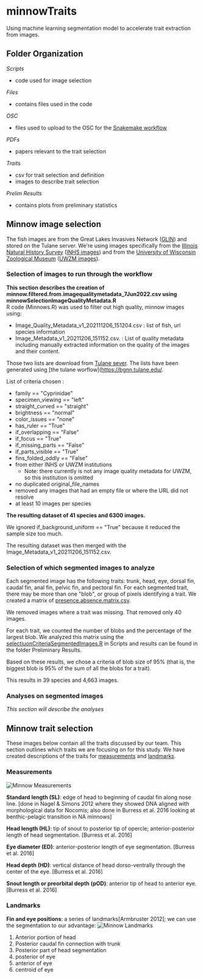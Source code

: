 # minnowTraits
Using machine learning segmentation model to accelerate trait extraction from images.

## Folder Organization

*Scripts*
- code used for image selection

*Files*
- contains files used in the code

*OSC*
- files used to upload to the OSC for the <a href="https://github.com/hdr-bgnn/BGNN_Snakemake">Snakemake workflow</a>

*PDFs*
- papers relevant to the trait selection

*Traits*
- csv for trait selection and definition
- images to describe trait selection

*Prelim Results*
- contains plots from preliminary statistics

## Minnow image selection

The fish images are from the Great Lakes Invasives Network (<a href="https://glin.com/">GLIN</a>) and stored on the Tulane server. We're using images specifically from the <a href="https://inhs.illinois.edu/">Illinois Natural History Survey</a> (<a href="http://www.tubri.org/HDR/INHS/">INHS images</a>) and from the <a href="https://uwzm.integrativebiology.wisc.edu/">University of Wisconsin Zoological Museum</a> (<a href="http://www.tubri.org/HDR/UWZM/">UWZM images</a>).

### Selection of images to run through the workflow
    
**This section describes the creation of minnow.filtered.from.imagequalitymetadata_7Jun2022.csv using minnowSelectionImageQualityMetadata.R**    
R code (Minnows.R) was used to filter out high quality, minnow images using:

- Image_Quality_Metadata_v1_202111206_151204.csv : list of fish, url species information
- Image_Metadata_v1_20211206_151152.csv. : List of quality metadata including manually extracted information on the quality of the images and their content.

Those two lists are download from [Tulane sever](https://bgnn.tulane.edu/hdrweb/hdr/imagemetadata/). The lists have been generated using [the tulane worflow](https://bgnn.tulane.edu/. 

List of criteria chosen :

* family == "Cyprinidae" 
* specimen_viewing == "left" 
* straight_curved == "straight" 
* brightness == "normal" 
* color_issues == "none" 
* has_ruler == "True" 
* if_overlapping == "False" 
* if_focus == "True"
* if_missing_parts == "False"
* if_parts_visible == "True"
* fins_folded_oddly == "False"
* from either INHS or UWZM institutions
    - Note: there currently is not any image quality metadata for UWZM, so this institution is omitted
* no duplicated original_file_names
* removed any images that had an empty file or where the URL did not resolve
* at least 10 images per species

**The resulting dataset of 41 species and 6300 images.**

We ignored if_background_uniform == "True" because it reduced the sample size too much.

The resulting dataset was then merged with the Image_Metadata_v1_20211206_151152.csv.

### Selection of which segmented images to analyze

Each segmented image has the following traits: trunk, head, eye, dorsal fin, caudal fin, anal fin, pelvic fin, and pectoral fin. For each segmented trait, there may be more than one "blob", or group of pixels identifying a trait. We created a matrix of <a href="https://github.com/hdr-bgnn/minnowTraits/blob/main/Files/presence.absence.matrix.csv"> presence.absence.matrix.csv</a>.

We removed images where a trait was missing. That removed only 40 images.

For each trait, we counted the number of blobs and the percentage of the largest blob. We analyzed this matrix using the <a href="https://github.com/hdr-bgnn/minnowTraits/blob/main/Scripts/selectionCriteraSegmentedImages.R">selectiuonCriteriaSegmentedImages.R</a> in Scripts and results can be found in the folder Preliminary Results.

Based on these results, we chose a criteria of blob size of 95% (that is, the biggest blob is 95% of the sum of all the blobs for a trait).

This results in 39 species and 4,663 images.

### Analyses on segmented images

*This section will describe the analyses*

## Minnow trait selection

These images below contain all the traits discussed by our team. This section outlines which traits we are focusing on for this study. We have created descriptions of the traits for <a href="https://github.com/hdr-bgnn/minnowTraits/blob/main/Traits/MinnowMeasurements%20(trimmed%2028Jun2022).csv">measurements</a> and <a href="https://github.com/hdr-bgnn/minnowTraits/blob/main/Traits/MinnowLandmarks%20(trimmed%2028Jun2022).csv">landmarks</a>.

### Measurements
![Minnow Measurements](https://github.com/hdr-bgnn/minnowTraits/blob/main/Traits/Minnow%20Length%20Traits%20(trimmed%2012Jul2022).png)

**Standard length (SL)**: edge of head to beginning of caudal fin along nose line. [done in Nagel & Simons 2012 where they showed DNA aligned with morphological data for Nocomis; also done in Burress et al. 2016 looking at benthic-pelagic transition in NA minnows]

**Head length (HL)**: tip of snout to posterior tip of opercle; anterior-posterior length of head segmentation. [Burress et al. 2016]

**Eye diameter (ED)**: anterior-posterior length of eye segmentation. [Burress et al. 2016]

**Head depth (HD)**: vertical distance of head dorso-ventrally through the center of the eye. [Burress et al. 2016]

**Snout length or preorbital depth (pOD)**: anterior tip of head to anterior eye. [Burress et al. 2016]

### Landmarks
**Fin and eye positions**: a series of landmarks[Armbruster 2012]; we can use the segmentation to our advantage:
![Minnow Landmarks](https://github.com/hdr-bgnn/minnowTraits/blob/main/Traits/Minnow%20Landmarks%20(trimmed%2012Jul2022).png)

1. Anterior portion of head
6. Posterior caudal fin connection with trunk
12. Posterior part of head segmentation
14. posterior of eye
15. anterior of eye
18. centroid of eye

